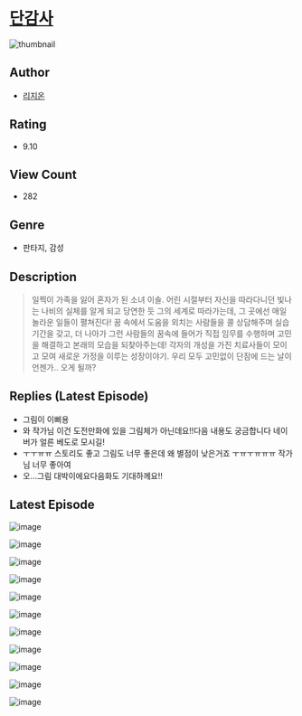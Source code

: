# [단감사](https://comic.naver.com/challenge/list?titleId=810335)
![thumbnail](https://image-comic.pstatic.net/user_contents_data/challenge_comic/2023/05/26/310731/upload_4049071855806855223_480x623.jpeg)

## Author
- [리지온](https://comic.naver.com/artistTitle?id=310731)

## Rating
- 9.10

## View Count
- 282

## Genre
- 판타지, 감성

## Description
> 일찍이 가족을 잃어 혼자가 된 소녀 이솔. 어린 시절부터 자신을 따라다니던 빛나는 나비의 실체를 알게 되고 당연한 듯 그의 세계로 따라가는데, 그 곳에선 매일 놀라운 일들이 펼쳐진다! 꿈 속에서 도움을 외치는 사람들을 콜 상담해주며 실습기간을 갖고, 더 나아가 그런 사람들의 꿈속에 들어가 직접 임무를 수행하며 고민을 해결하고 본래의 모습을 되찾아주는데! 각자의 개성을 가진 치료사들이 모이고 모여 새로운 가정을 이루는 성장이야기. 우리 모두 고민없이 단잠에 드는 날이 언젠가.. 오게 될까?

## Replies (Latest Episode)
- 그림이 이뻐용
- 와 작가님 이건 도전만화에 있을 그림체가 아닌데요!!다음 내용도 궁금합니다 네이버가 얼른 베도로 모시길!
- ㅜㅜㅠㅠ 스토리도 좋고 그림도 너무 좋은데 왜 별점이 낮은거죠 ㅜㅠㅜㅠㅠㅠ 작가님 너무 좋아여
- 오…그림 대박이에요다음화도 기대하께요!!

## Latest Episode
![image](https://image-comic.pstatic.net/user_contents_data/challenge_comic/2023/05/23/310731/upload_3919086297614070115.jpeg)

![image](https://image-comic.pstatic.net/user_contents_data/challenge_comic/2023/05/23/310731/upload_3833460700826842935.jpeg)

![image](https://image-comic.pstatic.net/user_contents_data/challenge_comic/2023/05/23/310731/upload_7161348137980158774.jpeg)

![image](https://image-comic.pstatic.net/user_contents_data/challenge_comic/2023/05/23/310731/upload_7147829874377634660.jpeg)

![image](https://image-comic.pstatic.net/user_contents_data/challenge_comic/2023/05/23/310731/upload_3762256335513072486.jpeg)

![image](https://image-comic.pstatic.net/user_contents_data/challenge_comic/2023/05/23/310731/upload_7365464775078393955.jpeg)

![image](https://image-comic.pstatic.net/user_contents_data/challenge_comic/2023/05/23/310731/upload_4134926103798375729.jpeg)

![image](https://image-comic.pstatic.net/user_contents_data/challenge_comic/2023/05/23/310731/upload_4051040869887195444.jpeg)

![image](https://image-comic.pstatic.net/user_contents_data/challenge_comic/2023/05/23/310731/upload_4063707223172604513.jpeg)

![image](https://image-comic.pstatic.net/user_contents_data/challenge_comic/2023/05/23/310731/upload_3918748726035822900.jpeg)

![image](https://image-comic.pstatic.net/user_contents_data/challenge_comic/2023/05/23/310731/upload_3616779956473980258.jpeg)
